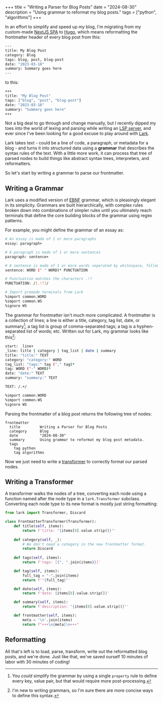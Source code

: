+++
title = "Writing a Parser for Blog Posts"
date = "2024-08-30"
description = "Using grammar to reformat my blog posts."
tags = ["python", "algorithms"]
+++

In an effort to simplify and speed up my blog, I'm migrating from my custom-made [NextJS SPA](https://github.com/aazuspan/blog) to [Hugo](https://gohugo.io/), which means reformatting the frontmatter header of every blog post from this:

```bash
---
title: My Blog Post
category: Blog
tags: blog, post, blog-post
date: "2023-03-18"
summary: Summary goes here
---
```

to this:

```bash
+++
title: "My Blog Post"
tags: ["blog", "post", "blog-post"]
date: "2023-03-18"
summary: "Summary goes here"
+++
```

Not a big deal to go through and change manually, but I recently dipped my toes into the world of lexing and parsing while writing an [LSP server](https://github.com/aazuspan/spinasm-lsp), and ever since I've been looking for a good excuse to play around with [Lark](https://github.com/lark-parser/lark).

Lark takes text - could be a line of code, a paragraph, or metadata for a blog - and turns it into structured data using a **grammar** that describes the syntax rules of the text. With a little more work, it can process that tree of parsed nodes to build things like abstract syntax trees, interpreters, and reformatters.

So let's start by writing a grammar to parse our frontmatter.

## Writing a Grammar

Lark uses a modified version of [EBNF](https://en.wikipedia.org/wiki/Extended_Backus%E2%80%93Naur_form) grammar, which is pleasingly elegant in its simplicity. Grammars are built hierarchically, with complex rules broken down into combinations of simpler rules until you ultimately reach terminals that define the core building blocks of the grammar using regex patterns. 

For example, you might define the grammar of an essay as:

```bash
# An essay is made of 1 or more paragraphs
essay: paragraph+

# A paragraph is made of 1 or more sentences
paragraph: sentence+

# A sentence is made of 1 or more words seperated by whitespace, followed by punctuation
sentence: WORD (" " WORD)* PUNCTUATION

# Punctuation matches the characters .!?
PUNCTUATION: /[.!?]/

# Import premade terminals from Lark
%import common.WORD
%import common.WS
%ignore WS
```

The grammar for frontmatter isn't much more complicated. A frontmatter is a collection of lines; a line is either a title, category, tag list, date, or summary[^properties]; a tag list is group of comma-separated tags; a tag is a hyphen-separated list of words; etc. Written out for Lark, my grammar looks like this[^grammar]:

```bash
start: _line+
_line: title | category | tag_list | date | summary
title: "title:" TEXT
category: "category:" WORD 
tag_list: "tags:" tag ("," tag)*
tag: WORD ("-" WORD)*
date: "date:" TEXT 
summary: "summary:" TEXT 

TEXT: /.+/

%import common.WORD
%import common.WS
%ignore WS
```

Parsing the frontmatter of a blog post returns the following tree of nodes:

```text
frontmatter
  title         Writing a Parser for Blog Posts
  category      Blog
  date          "2024-08-30"
  summary       Using grammar to reformat my blog post metadata.
  tags
    tag python
    tag algorithms
```

Now we just need to write a [transformer](https://lark-parser.readthedocs.io/en/latest/visitors.html) to correctly format our parsed nodes.

## Writing a Transformer

A transformer walks the nodes of a tree, converting each node using a function named after the node type in a `lark.Transformer` subclass. Converting each node type to its new format is mostly just string formatting:

```python
from lark import Transformer, Discard

class FrontmatterTransformer(Transformer):
    def title(self, items):
        return f'title: "{items[0].value.strip()}"'
    
    def category(self, _):
        # We don't need a category in the new frontmatter format.
        return Discard
    
    def tags(self, items):
        return f'tags: [{", ".join(items)}]'

    def tag(self, items):
        full_tag = "-".join(items)
        return f'"{full_tag}"'

    def date(self, items):
        return f'date: {items[0].value.strip()}'

    def summary(self, items):
        return f'description: "{items[0].value.strip()}"'

    def frontmatter(self, items):
        meta = '\n'.join(items)
        return f"+++\n{meta}\n+++"
```

## Reformatting

All that's left is to load, parse, transform, write out the reformatted blog posts, and we're done. Just like that, we've saved ourself 10 minutes of labor with 30 minutes of coding!

[^properties]: You *could* simplify the grammar by using a single `property` rule to define every key, value pair, but that would require more post-processing. 

[^grammar]: I'm new to writing grammars, so I'm sure there are more concise ways to define this syntax.
